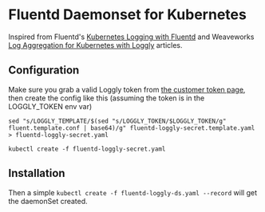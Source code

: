 # Fluentd Daemonset for Kubernetes

Inspired from Fluentd's [Kubernetes Logging with Fluentd](http://docs.fluentd.org/v0.12/articles/kubernetes-fluentd#get-fluentd-daemonset-sources) and Weaveworks [Log Aggregation for Kubernetes with Loggly](https://www.weave.works/log-aggregation-kubernetes-loggly/) articles.

## Configuration

Make sure you grab a valid Loggly token from [the customer token page](https://www.loggly.com/docs/customer-token-authentication-token), then create the config like this (assuming the token is in the LOGGLY_TOKEN env var)

```
sed "s/LOGGLY_TEMPLATE/$(sed "s/LOGGLY_TOKEN/$LOGGLY_TOKEN/g" fluent.template.conf | base64)/g" fluentd-loggly-secret.template.yaml > fluentd-loggly-secret.yaml

kubectl create -f fluentd-loggly-secret.yaml
```

## Installation

Then a simple `kubectl create -f fluentd-loggly-ds.yaml --record` will get the daemonSet created.
